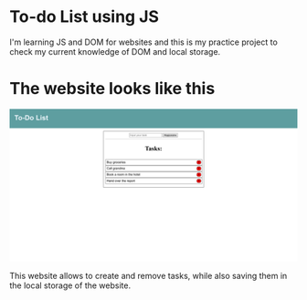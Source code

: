 # To-do List using JS

I'm learning JS and DOM for websites and this is my practice project to check my current knowledge of DOM and local storage.

# The website looks like this

![Website](https://github.com/Ramer2/Todo_list/blob/main/todo_list.jpg)

This website allows to create and remove tasks, while also saving them in the local storage of the website.
